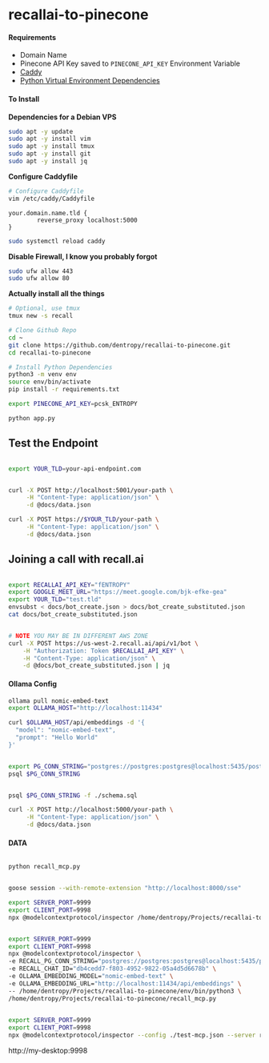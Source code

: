 # recallai-to-pinecone

#### Requirements

* Domain Name
* Pinecone API Key saved to `PINECONE_API_KEY` Environment Variable
* [Caddy](https://caddyserver.com/docs/install#debian-ubuntu-raspbian)
* [Python Virtual Environment Dependencies](https://mememaps.net/f56d0381-aed6-47cf-937f-07cc97dc51ad/)

#### To Install

**Dependencies for a Debian VPS**

``` bash
sudo apt -y update
sudo apt -y install vim
sudo apt -y install tmux
sudo apt -y install git
sudo apt -y install jq
```


**Configure Caddyfile**
``` bash
# Configure Caddyfile
vim /etc/caddy/Caddyfile
```

``` Caddyfile
your.domain.name.tld {
        reverse_proxy localhost:5000
}
```

``` bash
sudo systemctl reload caddy
```

**Disable Firewall, I know you probably forgot**
``` bash
sudo ufw allow 443
sudo ufw allow 80
```

**Actually install all the things**
``` bash
# Optional, use tmux
tmux new -s recall

# Clone Github Repo
cd ~
git clone https://github.com/dentropy/recallai-to-pinecone.git
cd recallai-to-pinecone

# Install Python Dependencies
python3 -m venv env
source env/bin/activate
pip install -r requirements.txt

export PINECONE_API_KEY=pcsk_ENTROPY

python app.py

```

## Test the Endpoint

``` bash

export YOUR_TLD=your-api-endpoint.com


curl -X POST http://localhost:5001/your-path \
     -H "Content-Type: application/json" \
     -d @docs/data.json

curl -X POST https://$YOUR_TLD/your-path \
     -H "Content-Type: application/json" \
     -d @docs/data.json

```

## Joining a call with recall.ai

``` bash

export RECALLAI_API_KEY="fENTROPY"
export GOOGLE_MEET_URL="https://meet.google.com/bjk-efke-gea"
export YOUR_TLD="test.tld"
envsubst < docs/bot_create.json > docs/bot_create_substituted.json
cat docs/bot_create_substituted.json


# NOTE YOU MAY BE IN DIFFERENT AWS ZONE
curl -X POST https://us-west-2.recall.ai/api/v1/bot \
    -H "Authorization: Token $RECALLAI_API_KEY" \
    -H "Content-Type: application/json" \
    -d @docs/bot_create_substituted.json | jq

```

#### Ollama Config

``` bash
ollama pull nomic-embed-text
export OLLAMA_HOST="http://localhost:11434"

curl $OLLAMA_HOST/api/embeddings -d '{
  "model": "nomic-embed-text",
  "prompt": "Hello World"
}'

```


``` bash

export PG_CONN_STRING="postgres://postgres:postgres@localhost:5435/postgres"
psql $PG_CONN_STRING


psql $PG_CONN_STRING -f ./schema.sql

curl -X POST http://localhost:5000/your-path \
     -H "Content-Type: application/json" \
     -d @docs/data.json
```

#### DATA

``` bash

python recall_mcp.py


goose session --with-remote-extension "http://localhost:8000/sse"

export SERVER_PORT=9999
export CLIENT_PORT=9998
npx @modelcontextprotocol/inspector /home/dentropy/Projects/recallai-to-pinecone/env/bin/python3 /home/dentropy/Projects/recallai-to-pinecone/recall_mcp.py


export SERVER_PORT=9999
export CLIENT_PORT=9998
npx @modelcontextprotocol/inspector \
-e RECALL_PG_CONN_STRING="postgres://postgres:postgres@localhost:5435/postgres" \
-e RECALL_CHAT_ID="db4cedd7-f803-4952-9822-05a4d5d6678b" \
-e OLLAMA_EMBEDDING_MODEL="nomic-embed-text" \
-e OLLAMA_EMBEDDING_URL="http://localhost:11434/api/embeddings" \
-- /home/dentropy/Projects/recallai-to-pinecone/env/bin/python3 \
/home/dentropy/Projects/recallai-to-pinecone/recall_mcp.py
 

export SERVER_PORT=9999
export CLIENT_PORT=9998
npx @modelcontextprotocol/inspector --config ./test-mcp.json --server recall

```

http://my-desktop:9998